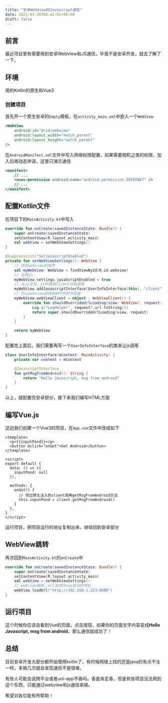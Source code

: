 ```yaml
---
title: "安卓WebView同Javascript通信"
date: 2021-03-26T08:41:01+08:00
draft: false
---
```


## 前言
最近项目里有需要用到安卓WebView和JS通信，毕竟不是安卓开发，就去了解了一下。

## 环境
用的Kotlin的原生和Vue3

### 创建项目
首先开一个原生安卓的`Empty`模板，在`activity_main.xml`中嵌入一个`WebView`
```xml
<WebView
    android:id="@+id/webview"
    android:layout_width="match_parent"
    android:layout_height="match_parent"
/>
```
在`AndroidManifest.xml`文件中写入网络权限配置，如果需要相机之类的权限，加入后再动态申请，这里只演示通信
```xml
<manifest>
    // ...
    <uses-permission android:name="android.permission.INTERNET" />
    // ...
</manifest>
```

## 配置Kotlin文件
在项目下的`MainActivity.kt`中写入
```kt
override fun onCreate(savedInstanceState: Bundle?) {
    super.onCreate(savedInstanceState)
    setContentView(R.layout.activity_main)
    val webView = setWebViewSettings()
}

@SuppressLint("SetJavascriptEnabled")
private fun setWebViewSettings(): WebView {
    // 找到webview的控件
    val myWebView: WebView = findViewById(R.id.webview)
    // 启用js
    myWebView.settings.javaScriptEnabled = true
    // 与js交互，js中就用client开始调用
    myWebView.addJavascriptInterface(UserInfoInterface(this), "client")
    // 防止webview跳转到APP外的浏览器
    myWebView.webViewClient = object : WebViewClient() {
        override fun shouldOverrideUrlLoading(view: WebView?, request: WebResourceRequest?): Boolean {
            Log.i("LogHelper", request?.url.toString())
            return super.shouldOverrideUrlLoading(view, request)
        }
    }

    return myWebView
}
```
配置完上面后，我们需要再写一个`UserInfoInterface`的类来让js调用
```kt
class UserInfoInterface(mContext: MainActivity) {
    private var context = mContext

    @JavascriptInterface
    fun getMsgFromAndroid(): String {
        return "Hello Javascript, msg from android"
    }
}
```
以上，就配置完安卓部分，接下来我们编写HTML方面

## 编写Vue.js
这边我们创建一个Vue3的项目，在`App.vue`文件中改成如下
```vue
<template>
  <p>{{inputPond}}</p>
  <button @click="onGet">Get Android</button>
</template>

<script>
export default {
  data: () => ({
    inputPond: null
  }),

  methods: {
    onGet() {
      // 同过原生注入的client调用getMsgFromAndroid方法
      this.inputPond = client.getMsgFromAndroid()
    }
  },
}
</script>
```
运行项目，把项目运行的地址复制出来，继续回到安卓部分

## WebView跳转
再次回到`MainActivity.kt`的`onCreate`中
```kt
override fun onCreate(savedInstanceState: Bundle?) {
    super.onCreate(savedInstanceState)
    setContentView(R.layout.activity_main)
    val webView = setWebViewSettings()
    // webview跳转，url改成你vue启动的地址
    webView.loadUrl("http://192.168.1.223:8080")
}
```

## 运行项目
这个时候你应该会看到Vue的页面，点击按钮，如果你的页面文字内容变成**Hello Javascript, msg from android**，那么通信就成功了！

## 总结
目前安卓开发大部分都开始使用kotlin了，有时候网络上找的还是java的有点不太一样，多搞几次就会发现通信不是很难。

有些人可能会说跨平台或者uni-app不香吗，香是肯定香，但是有些项目没法用到这个东西，只能通过webview和js通信来搞。

希望对各位能有所帮助！

